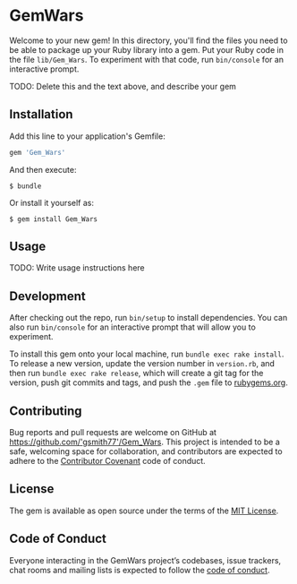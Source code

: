 # GemWars

Welcome to your new gem! In this directory, you'll find the files you need to be able to package up your Ruby library into a gem. Put your Ruby code in the file `lib/Gem_Wars`. To experiment with that code, run `bin/console` for an interactive prompt.

TODO: Delete this and the text above, and describe your gem

## Installation

Add this line to your application's Gemfile:

```ruby
gem 'Gem_Wars'
```

And then execute:

    $ bundle

Or install it yourself as:

    $ gem install Gem_Wars

## Usage

TODO: Write usage instructions here

## Development

After checking out the repo, run `bin/setup` to install dependencies. You can also run `bin/console` for an interactive prompt that will allow you to experiment.

To install this gem onto your local machine, run `bundle exec rake install`. To release a new version, update the version number in `version.rb`, and then run `bundle exec rake release`, which will create a git tag for the version, push git commits and tags, and push the `.gem` file to [rubygems.org](https://rubygems.org).

## Contributing

Bug reports and pull requests are welcome on GitHub at https://github.com/'gsmith77'/Gem_Wars. This project is intended to be a safe, welcoming space for collaboration, and contributors are expected to adhere to the [Contributor Covenant](http://contributor-covenant.org) code of conduct.

## License

The gem is available as open source under the terms of the [MIT License](https://opensource.org/licenses/MIT).

## Code of Conduct

Everyone interacting in the GemWars project’s codebases, issue trackers, chat rooms and mailing lists is expected to follow the [code of conduct](https://github.com/'gsmith77'/Gem_Wars/blob/master/CODE_OF_CONDUCT.md).
